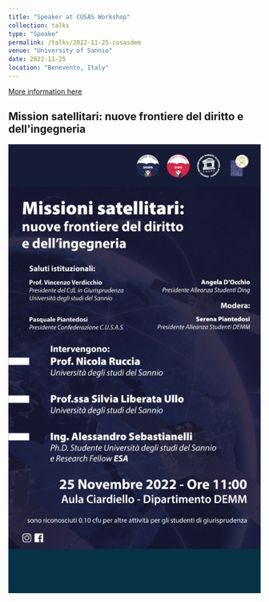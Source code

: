 ```yaml
---
title: "Speaker at CUSAS Workshop"
collection: talks
type: "Speake"
permalink: /talks/2022-11-25-cusasdem
venue: "University of Sannio"
date: 2022-11-25
location: "Benevento, Italy"
---
```


[More information here](https://www.instagram.com/cusas_unisannio/?hl=it)

## Mission satellitari: nuove frontiere del diritto e dell'ingegneria

![](/images/cusasdem.jpg)